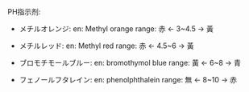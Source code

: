 
PH指示剂:
  - メチルオレンジ:
    en: Methyl orange
    range: 赤 ← 3~4.5 → 黃

  - メチルレッド:
    en: Methyl red
    range: 赤 ← 4.5~6 → 黃

  - ブロモチモールブルー:
    en: bromothymol blue
    range: 黃 ← 6~8 → 青

  - フェノールフタレイン:
    en: phenolphthalein
    range: 無 ← 8~10 → 赤
